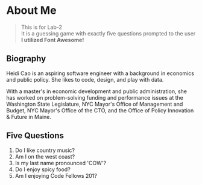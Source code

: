# About Me
> This is for Lab-2 <br>
> It is a guessing game with exactly five questions prompted to the user<br>
> **I utilized Font Awesome!**<br>

## Biography
Heidi Cao is an aspiring software engineer with a background in economics and public policy.
She likes to code, design, and play with data.

With a master's in economic development and public administration, she has worked on problem-solving funding and performance issues at the Washington State Legislature, NYC Mayor's Office of Management and Budget, NYC Mayor's Office of the CTO, and the Office of Policy Innovation & Future in Maine.

## Five Questions
1. Do I like country music?
1. Am I on the west coast?
1. Is my last name pronounced 'COW'?
1. Do I enjoy spicy food?
1. Am I enjoying Code Fellows 201?
